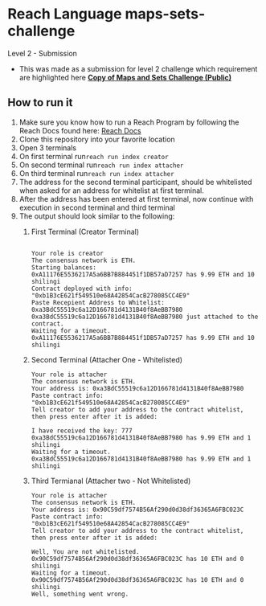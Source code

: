 # Reach Language maps-sets-challenge

Level 2 - Submission

* This was made as a submission for level 2 challenge which requirement are highlighted here [**Copy of Maps and Sets Challenge (Public)**](https://docs.google.com/document/d/1LxZ_GaCh1JzPseuDFuGUc0DFk92xb8T0Dhr-1vN7-5k/edithttps:/)

## How to run it

1. Make sure you know how to run a Reach Program by following the Reach Docs found here: [Reach Docs](https://docs.reach.shhttps:/)
2. Clone this repository into your favorite location
3. Open 3 terminals
4. On first terminal run`reach run index creator`
5. On second terminal run`reach run index attacher`
6. On third terminal run`reach run index attacher`
7. The address for the second terminal participant, should be
   whitelisted when asked for an address for whitelist at first terminal.
8. After the address has been entered at first terminal, now continue with execution in second terminal and third terminal
9. The output should look similar to the following:
   1. First Terminal (Creator Terminal)

      ```

      Your role is creator
      The consensus network is ETH.
      Starting balances:
      0xA11176E5536217A5a6BB7B884451f1DB57aD7257 has 9.99 ETH and 10 shilingi
      Contract deployed with info: "0xb1B3cE621f549510e68A42854CacB278085CC4E9"
      Paste Recepient Address to Whitelist:
      0xa3BdC55519c6a12D166781d4131B40f8AeBB7980
      0xa3BdC55519c6a12D166781d4131B40f8AeBB7980 just attached to the contract.
      Waiting for a timeout.
      0xA11176E5536217A5a6BB7B884451f1DB57aD7257 has 9.99 ETH and 10 shilingi
      ```
   2. Second Terminal (Attacher One - Whitelisted)

      ```
      Your role is attacher
      The consensus network is ETH.
      Your address is: 0xa3BdC55519c6a12D166781d4131B40f8AeBB7980
      Paste contract info:
      "0xb1B3cE621f549510e68A42854CacB278085CC4E9"
      Tell creator to add your address to the contract whitelist, then press enter after it is added:

      I have received the key: 777
      0xa3BdC55519c6a12D166781d4131B40f8AeBB7980 has 9.99 ETH and 1 shilingi
      Waiting for a timeout.
      0xa3BdC55519c6a12D166781d4131B40f8AeBB7980 has 9.99 ETH and 1 shilingi
      ```
   3. Third Termianal (Attacher two - Not Whitelisted)

      ```
      Your role is attacher
      The consensus network is ETH.
      Your address is: 0x90C59df7574B56Af290d0d38df36365A6FBC023C
      Paste contract info:
      "0xb1B3cE621f549510e68A42854CacB278085CC4E9"
      Tell creator to add your address to the contract whitelist, then press enter after it is added:

      Well, You are not whitelisted.
      0x90C59df7574B56Af290d0d38df36365A6FBC023C has 10 ETH and 0 shilingi
      Waiting for a timeout.
      0x90C59df7574B56Af290d0d38df36365A6FBC023C has 10 ETH and 0 shilingi
      Well, something went wrong.
      ```
